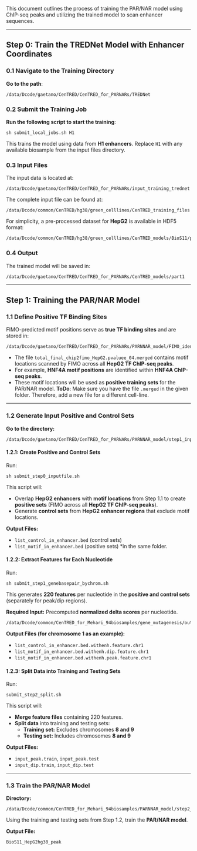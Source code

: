 This document outlines the process of training the PAR/NAR model using ChIP-seq peaks and utilizing the trained model to scan enhancer sequences.

---

## Step 0: Train the TREDNet Model with Enhancer Coordinates

### 0.1 Navigate to the Training Directory

**Go to the path**:

```
/data/Dcode/gaetano/CenTRED/CenTRED_for_PARNARs/TREDNet
```

### 0.2 Submit the Training Job

**Run the following script to start the training**:

```
sh submit_local_jobs.sh H1
```

This trains the model using data from **H1 enhancers**. Replace `H1` with any available biosample from the input files directory.

### 0.3 Input Files

The input data is located at:

```
/data/Dcode/gaetano/CenTRED/CenTRED_for_PARNARs/input_training_trednet
```

The complete input file can be found at:

```
/data/Dcode/common/CenTRED/hg38/green_celllines/CenTRED_training_files
```

For simplicity, a pre-processed dataset for **HepG2** is available in HDF5 format:

```
/data/Dcode/common/CenTRED/hg38/green_celllines/CenTRED_models/BioS11/phase_two_dataset.hdf5
```

### 0.4 Output

The trained model will be saved in:

```
/data/Dcode/gaetano/CenTRED/CenTRED_for_PARNARs/CenTRED_models/part1
```

---

## Step 1: Training the PAR/NAR Model

### 1.1 Define Positive TF Binding Sites

FIMO-predicted motif positions serve as **true TF binding sites** and are stored in:

```
/data/Dcode/gaetano/CenTRED/CenTRED_for_PARNARs/PARNNAR_model/FIMO_identified_Chipseq_TFBS
```

- The file `total_final_chip2fimo_HepG2.pvaluee_04.merged` contains motif locations scanned by FIMO across all **HepG2 TF ChIP-seq peaks**.
- For example, **HNF4A motif positions** are identified within **HNF4A ChIP-seq peaks**.
- These motif locations will be used as **positive training sets** for the PAR/NAR model.
**ToDo**: Make sure you have the file `.merged` in the given folder. Therefore, add a new file for a different cell-line. 
---
### 1.2 Generate Input Positive and Control Sets

**Go to the directory:**

```
/data/Dcode/gaetano/CenTRED/CenTRED_for_PARNARs/PARNNAR_model/step1_input_PARNNAR
```

#### 1.2.1: Create Positive and Control Sets

Run:

```
sh submit_step0_inputfile.sh
```

This script will:

- Overlap **HepG2 enhancers** with **motif locations** from Step 1.1 to create **positive sets** (FIMO across all **HepG2 TF ChIP-seq peaks**).
- Generate **control sets** from **HepG2 enhancer regions** that exclude motif locations.

**Output Files:**

- `list_control_in_enhancer.bed` (control sets)
- `list_motif_in_enhancer.bed` (positive sets)
*in the same folder. 
#### 1.2.2: Extract Features for Each Nucleotide

Run:

```
sh submit_step1_genebasepair_bychrom.sh
```

This generates **220 features** per nucleotide in the **positive and control sets** (separately for peak/dip regions).

**Required Input:** Precomputed **normalized delta scores** per nucleotide.

```
/data/Dcode/common/CenTRED_for_Mehari_94biosamples/gene_mutagenesis/output_deltascore/BioS11_1kb/output.txt.total.BioS11.fpr5.normscore.newformat
```

**Output Files (for chromosome 1 as an example):**

- `list_control_in_enhancer.bed.withenh.feature.chr1`
- `list_motif_in_enhancer.bed.withenh.dip.feature.chr1`
- `list_motif_in_enhancer.bed.withenh.peak.feature.chr1`

#### 1.2.3: Split Data into Training and Testing Sets

Run:

```
submit_step2_split.sh
```

This script will:

- **Merge feature files** containing 220 features.
- **Split data** into training and testing sets:
    - **Training set:** Excludes chromosomes **8 and 9**
    - **Testing set:** Includes chromosomes **8 and 9**

**Output Files:**

- `input_peak.train`, `input_peak.test`
- `input_dip.train`, `input_dip.test`

---

### 1.3 Train the PAR/NAR Model

**Directory:**

```
/data/Dcode/common/CenTRED_for_Mehari_94biosamples/PARNNAR_model/step2_train_PARNNAR
```

Using the training and testing sets from Step 1.2, train the **PAR/NAR model**.

**Output File:**

```
BioS11_HepG2hg38_peak
```